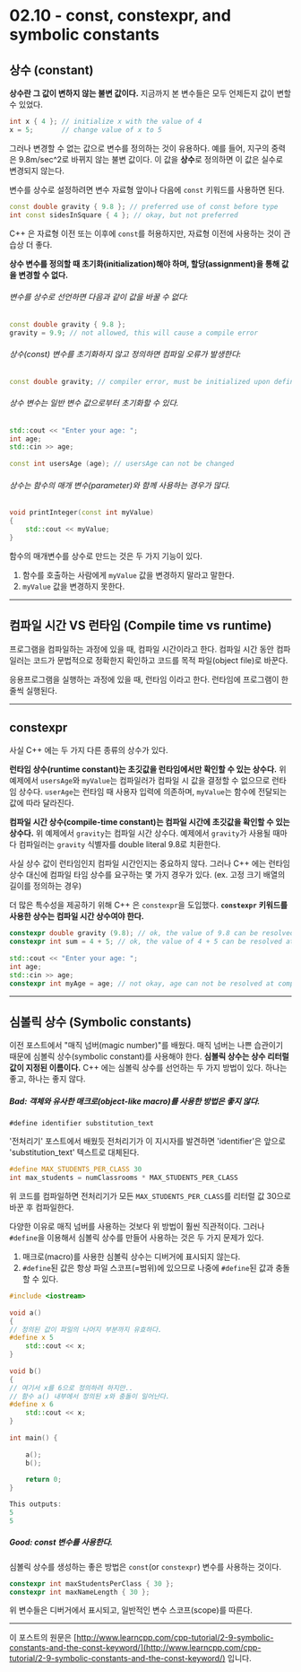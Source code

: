 # 02.10 - const, constexpr, and symbolic constants

## 상수 (constant)

**상수란 그 값이 변하지 않는 불변 값이다.** 지금까지 본 변수들은 모두 언제든지 값이 변할 수 있었다.

```cpp
int x { 4 }; // initialize x with the value of 4
x = 5;       // change value of x to 5
```

그러나 변경할 수 없는 값으로 변수를 정의하는 것이 유용하다. 예를 들어, 지구의 중력은 9.8m/sec^2로 바뀌지 않는 불변  값이다. 이 값을 **상수**로 정의하면 이 값은 실수로 변경되지 않는다.

변수를 상수로 설정하려면 변수 자료형 앞이나 다음에 `const` 키워드를 사용하면 된다.

```cpp
const double gravity { 9.8 }; // preferred use of const before type
int const sidesInSquare { 4 }; // okay, but not preferred
```

C++ 은 자료형 이전 또는 이후에 `const`를 허용하지만, 자료형 이전에 사용하는 것이 관습상 더 좋다.

**상수 변수를 정의할 때 초기화(initialization)해야 하며, 할당(assignment)을 통해 값을 변경할 수 없다.**

###### 변수를 상수로 선언하면 다음과 같이 값을 바꿀 수 없다:

```cpp
const double gravity { 9.8 };
gravity = 9.9; // not allowed, this will cause a compile error
```

###### 상수(const) 변수를 초기화하지 않고 정의하면 컴파일 오류가 발생한다:

```cpp
const double gravity; // compiler error, must be initialized upon definition
```

###### 상수 변수는 일반 변수 값으로부터 초기화할 수 있다.

```cpp
std::cout << "Enter your age: ";
int age;
std::cin >> age;
 
const int usersAge (age); // usersAge can not be changed
```

###### 상수는 함수의 매개 변수(parameter)와 함께 사용하는 경우가 많다.

```cpp
void printInteger(const int myValue)
{
    std::cout << myValue;
}
```

함수의 매개변수를 상수로 만드는 것은 두 가지 기능이 있다.

1. 함수를 호출하는 사람에게 `myValue` 값을 변경하지 말라고 말한다.
2. `myValue` 값을 변경하지 못한다.

---

## 컴파일 시간 VS 런타임 (Compile time vs runtime)

프로그램을 컴파일하는 과정에 있을 때, 컴파일 시간이라고 한다. 컴파일 시간 동안 컴파일러는 코드가 문법적으로 정확한지 확인하고 코드를 목적 파일(object file)로 바꾼다.

응용프로그램을 실행하는 과정에 있을 때, 런타임 이라고 한다. 런타임에 프로그램이 한 줄씩 실행된다.

---

## constexpr

사실 C++ 에는 두 가지 다른 종류의 상수가 있다.

**런타임 상수(runtime constant)는 초깃값을 런타임에서만 확인할 수 있는 상수다.** 위 예제에서 `usersAge`와 `myValue`는 컴파일러가 컴파일 시 값을 결정할 수 없으므로 런타임 상수다.  `userAge`는 런타임 때 사용자 입력에 의존하며, `myValue`는 함수에 전달되는 값에 따라 달라진다.

**컴파일 시간 상수(compile-time constant)는 컴파일 시간에 초깃값을 확인할 수 있는 상수다.** 위 예제에서 `gravity`는 컴파일 시간 상수다. 예제에서 `gravity`가 사용될 때마다 컴파일러는 `gravity` 식별자를 double literal 9.8로 치환한다.

사실 상수 값이 런타임인지 컴파일 시간인지는 중요하지 않다. 그러나 C++ 에는 런타임 상수 대신에 컴파일 타임 상수를 요구하는 몇 가지 경우가 있다. (ex. 고정 크기 배열의 길이를 정의하는 경우) 

더 많은 특수성을 제공하기 위해 C++ 은 `constexpr`을 도입했다. **`constexpr` 키워드를 사용한 상수는 컴파일 시간 상수여야 한다.**

```cpp
constexpr double gravity (9.8); // ok, the value of 9.8 can be resolved at compile-time
constexpr int sum = 4 + 5; // ok, the value of 4 + 5 can be resolved at compile-time
 
std::cout << "Enter your age: ";
int age;
std::cin >> age;
constexpr int myAge = age; // not okay, age can not be resolved at compile-time
```

---

## 심볼릭 상수 (Symbolic constants)

이전 포스트에서 "매직 넘버(magic number)"를 배웠다. 매직 넘버는 나쁜 습관이기 때문에 심볼릭 상수(symbolic constant)를 사용해야 한다. **심볼릭 상수는 상수 리터럴 값이 지정된 이름이다.**  C++ 에는 심볼릭 상수를 선언하는 두 가지 방법이 있다. 하나는 좋고, 하나는 좋지 않다.

##### Bad: 객체와 유사한 매크로(object-like macro)를 사용한 방법은 좋지 않다.

`#define identifier substitution_text`

'전처리기' 포스트에서 배웠듯 전처리기가 이 지시자를 발견하면 'identifier'은 앞으로 'substitution_text' 텍스트로 대체된다. 

```cpp
#define MAX_STUDENTS_PER_CLASS 30
int max_students = numClassrooms * MAX_STUDENTS_PER_CLASS
```

위 코드를 컴파일하면 전처리기가 모든 `MAX_STUDENTS_PER_CLASS`를 리터럴 값 30으로 바꾼 후 컴파일한다.

다양한 이유로 매직 넘버를 사용하는 것보다 위 방법이 훨씬 직관적이다. 그러나 `#define`을 이용해서 심볼릭 상수를 만들어 사용하는 것은 두 가지 문제가 있다.

1. 매크로(macro)를 사용한 심볼릭 상수는 디버거에 표시되지 않는다.
2. `#define`된 값은 항상 파일 스코프(=범위)에 있으므로 나중에 `#define`된 값과 충돌할 수 있다.

```cpp
#include <iostream>
 
void a()
{
// 정의된 값이 파일의 나머지 부분까지 유효하다.
#define x 5
	std::cout << x;
}
 
void b()
{
// 여기서 x를 6으로 정의하려 하지만..
// 함수 a() 내부에서 정의된 x와 충돌이 일어난다.
#define x 6
	std::cout << x;
}
 
int main() {
 
	a();
	b();
 
	return 0;
}

This outputs:
5
5
```

##### Good: const 변수를 사용한다.

심볼릭 상수를 생성하는 좋은 방법은 `const`(or `constexpr`) 변수를 사용하는 것이다.

```cpp
constexpr int maxStudentsPerClass { 30 };
constexpr int maxNameLength { 30 };
```

위 변수들은 디버거에서 표시되고, 일반적인 변수 스코프(scope)를 따른다.

---

이 포스트의 원문은 [http://www.learncpp.com/cpp-tutorial/2-9-symbolic-constants-and-the-const-keyword/](http://www.learncpp.com/cpp-tutorial/2-9-symbolic-constants-and-the-const-keyword/) 입니다.